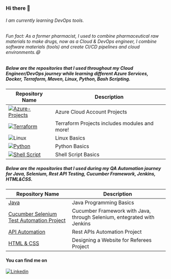 ### Hi there 👋

<!--
**tunckasik/tunckasik** is a ✨ _special_ ✨ repository because its `README.md` (this file) appears on your GitHub profile.

Here are some ideas to get you started:

- 🔭 I’m currently working on ...
- 🌱 I’m currently learning ...
- 👯 I’m looking to collaborate on ...
- 🤔 I’m looking for help with ...
- 💬 Ask me about ...
- 📫 How to reach me: ...
- 😄 Pronouns: ...
- ⚡ Fun fact: ...
-->

###### I am currently learning DevOps tools. 

###### Fun fact: As a former pharmacist, I used to combine pharmaceutical raw materials to make drugs, now as a Cloud & DevOps engineer, I combine software materials (tools) and create CI/CD pipelines and cloud environments.😄

##### Below are the repositories that I used throughout my Cloud Engineer/DevOps journey while learning different Azure Services, Docker, Terraform, Maven, Linux, Python, Bash Scripting.

| Repository Name | Description |
| ------ | ------ |
| [![Azure-Projects](https://img.shields.io/badge/Azure_DevOps-0078D7?style=for-the-badge&logo=azure-devops&logoColor=white)](https://github.com/tunckasik/Azure-assignments) | Azure Cloud Account Projects |
| [![Terraform](https://img.shields.io/badge/Terraform-7B42BC?style=for-the-badge&logo=terraform&logoColor=white)](https://github.com/tunckasik/terraform) | Terraform Projects includes modules and more! |
| ![Linux](https://img.shields.io/badge/Linux-FCC624?style=for-the-badge&logo=linux&logoColor=black) | Linux Basics |
| [![Python](https://img.shields.io/badge/Python-FFD43B?style=for-the-badge&logo=python&logoColor=blue)](https://github.com/tunckasik/Python) | Python Basics |
| [![Shell Script](	https://img.shields.io/badge/Shell_Script-121011?style=for-the-badge&logo=gnu-bash&logoColor=white)](https://github.com/tunckasik/Shell-Script) | Shell Script Basics |

##### Below are the repositories that I used during my QA Automation journey for Java, Selenium, Rest API Testing, Cucumber Framework, Jenkins, HTML&CSS.

| Repository Name | Description |
| ------ | ------ |
| [Java](https://github.com/tunckasik/Java-Basics) | Java Programming Basics |
| [Cucumber Selenium Test Automation Project](https://github.com/tunckasik/Automation-Cucumber-Selenium-Jenkins) | Cucumber Framework with Java, through Selenium, entegrated with Jenkins |
| [API Automation](https://github.com/tunckasik/REST-API) | Rest APIs Automation Project |
| [HTML & CSS](https://github.com/tunckasik/HTML-CSS-Refffree) | Designing a Website for Referees Project |


<!-- [![Top Langs](https://github-readme-stats.vercel.app/api/top-langs/?username=tunckasik&tunckasik)](https://github.com/tunckasik/tunckasik) -->

#### You can find me on 
[![Linkedin](https://img.shields.io/badge/LinkedIn-0077B5?style=for-the-badge&logo=linkedin&logoColor=white)](https://www.linkedin.com/in/tunckasik/)

